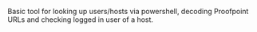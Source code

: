 Basic tool for looking up users/hosts via powershell, decoding Proofpoint URLs and checking logged in user of a host.
